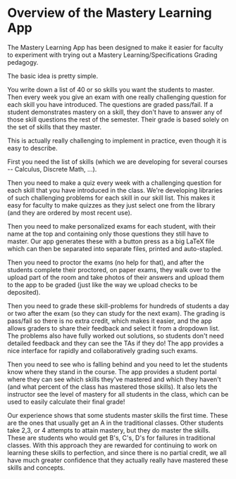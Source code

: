 # Overview of the Mastery Learning App

The Mastery Learning App has been designed to make it easier for faculty 
to experiment with trying out a Mastery Learning/Specifications Grading
pedagogy.

The basic idea is pretty simple.

You write down a list of 40 or so skills you want the students to master. Then every week you give an exam with one really challenging question for each skill you have introduced. The questions are graded pass/fail. If a student demonstrates mastery on a skill, they don't have to answer any of those skill questions the rest of the semester. Their grade is based solely on the set of skills that they master.

This is actually really challenging to implement in practice, even though it is easy to describe.

First you need the list of skills (which we are developing for several courses -- Calculus, Discrete Math, ...).

Then you need to make a quiz every week with a challenging question for each skill that you have introduced in the class. We're developing libraries of such challenging problems for each skill in our skill list. This makes it easy for faculty to make quizzes as they just select one from the library (and they are ordered by most recent use).

Then you need to make personalized exams for each student, with their name at the top and containing only those questions they still have to master. Our app generates these with a button press as a big LaTeX file which can then be separated into separate files, printed and auto-stapled.

Then you need to proctor the exams (no help for that), and after the students complete their proctored, on paper exams, they walk over to the upload part of the room and take photos of their answers and upload them to the app to be graded (just like the way we upload checks to be deposited).

Then you need to grade these skill-problems for hundreds of students a day or two after the exam (so they can study for the next exam). The grading is pass/fail so there is no extra credit, which makes it easier, and the app allows graders to share their feedback and select it from a dropdown list. The problems also have fully worked out solutions, so students don't need detailed feedback and they can see the TAs if they do! The app provides a nice interface for rapidly and collaboratively grading such exams.

Then you need to see who is falling behind and you need to let the students know where they stand in the course. The app provides a student portal where they can see which skills they've mastered and which they haven't (and what percent of the class has mastered those skills). It also lets the instructor see the level of mastery for all students in the class, which can be used to easily calculate their final grade!

Our experience shows that some students master skills the first time. These are the ones that usually get an A in the traditional classes. Other students take 2,3, or 4 attempts to attain mastery, but they do master the skills. These are students who would get B's, C's, D's for failures in traditional classes. With this approach they are rewarded for continuing to work on learning these skills to perfection, and since there is no partial credit, we all have much greater confidence that they actually really have mastered these skills and concepts.
